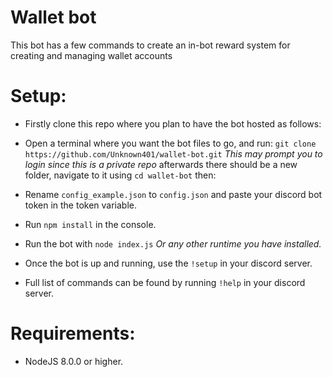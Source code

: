 # Wallet bot

This bot has a few commands to create an in-bot reward system for creating and managing wallet accounts

# Setup:
- Firstly clone this repo where you plan to have the bot hosted as follows:
- Open a terminal where you want the bot files to go, 
and run: `git clone https://github.com/Unknown401/wallet-bot.git`
    *This may prompt you to login since this is a private repo*
afterwards there should be a new folder, navigate to it using `cd wallet-bot` then: 

- Rename `config_example.json` to `config.json` and paste your discord bot token in the token variable.
- Run `npm install` in the console.
- Run the bot with `node index.js` *Or any other runtime you have installed.*
* Once the bot is up and running, use the `!setup` in your discord server.
- Full list of commands can be found by running `!help` in your discord server.
# Requirements:
- NodeJS 8.0.0 or higher.
